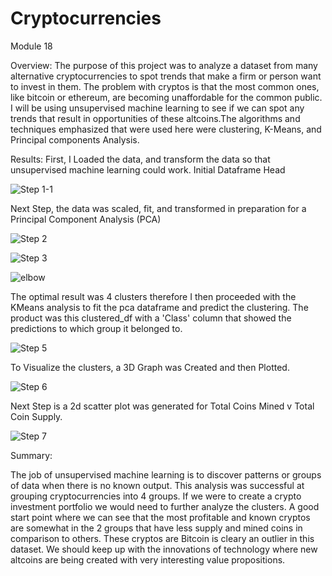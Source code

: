 # Cryptocurrencies
Module 18

Overview: 
The purpose of this project was to analyze a dataset from many alternative cryptocurrencies to spot trends that make a firm or person want to invest in them. The problem with cryptos is that the most common ones, like bitcoin or ethereum, are becoming unaffordable for the common public. I will be using unsupervised machine learning to see if we can spot any trends that result in opportunities of these altcoins.The algorithms and techniques emphasized that were used here were clustering, K-Means, and Principal components Analysis. 


Results: 
First, I Loaded the data, and transform the data so that unsupervised machine learning could work.
Initial Dataframe Head 

![Step 1-1](https://user-images.githubusercontent.com/95897182/166161180-143985d3-f57a-4e6b-a202-8242241a1524.png)

Next Step, the data was scaled, fit, and transformed in preparation for a Principal Component Analysis (PCA)

![Step 2](https://user-images.githubusercontent.com/95897182/166161324-c933bd40-fb31-4ecb-89a6-2cf658dc65ca.png)

![Step 3](https://user-images.githubusercontent.com/95897182/166161396-0312b935-7621-43ea-bc47-b73ddc120e7d.png)

![elbow](https://user-images.githubusercontent.com/95897182/166161490-13d3ccba-5a4c-4171-b8cf-095d1b0d278f.png)

The optimal result was 4 clusters therefore I then proceeded with the KMeans analysis to fit the pca dataframe and predict the clustering. 
The product was this clustered_df with a 'Class' column that showed the predictions to which group it belonged to.

![Step 5](https://user-images.githubusercontent.com/95897182/166161607-a1590e5c-b36e-4f88-865b-874b75fd8f70.png) 


To Visualize the clusters, a 3D Graph was Created and then Plotted. 

![Step 6](https://user-images.githubusercontent.com/95897182/166163489-52fdd7aa-18a3-433f-9608-dfd290b4e4da.png)

Next Step is a 2d scatter plot was generated for Total Coins Mined v Total Coin Supply.

![Step 7](https://user-images.githubusercontent.com/95897182/166163623-e631297d-545d-41bb-b673-b2335ba89ea8.png)

Summary: 

The job of unsupervised machine learning is to discover patterns or groups of data when there is no known output. This analysis was successful at grouping cryptocurrencies into 4 groups. If we were to create a crypto investment portfolio we would need to further analyze the clusters. A good start point where we can see that the most profitable and known cryptos are somewhat in the 2 groups that have less supply and mined coins in comparison to others. These cryptos are Bitcoin is cleary an outlier in this dataset. We should keep up with the innovations of technology where new altcoins are being created with very interesting value propositions.












